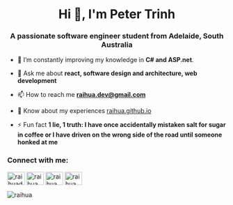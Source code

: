 <h1 align="center">Hi 👋, I'm Peter Trinh</h1>
<h3 align="center">A passionate software engineer student from Adelaide, South Australia</h3>

- 🌱 I’m constantly improving my knowledge in **C# and ASP.net**.

- 💬 Ask me about **react, software design and architecture, web development**

- 📫 How to reach me **raihua.dev@gmail.com**

- 📄 Know about my experiences [raihua.github.io](https://raihua.github.io)

- ⚡ Fun fact **1 lie, 1 truth: I have once accidentally mistaken salt for sugar in coffee  or I have driven on the wrong side of the road until someone honked at me**

<h3 align="left">Connect with me:</h3>
<p align="left">
<a href="https://twitter.com/raihuadev" target="blank"><img align="center" src="https://raw.githubusercontent.com/rahuldkjain/github-profile-readme-generator/master/src/images/icons/Social/twitter.svg" alt="raihuadev" height="30" width="40" /></a>
<a href="https://linkedin.com/in/raihua.dev" target="blank"><img align="center" src="https://raw.githubusercontent.com/rahuldkjain/github-profile-readme-generator/master/src/images/icons/Social/linked-in-alt.svg" alt="raihua.dev" height="30" width="40" /></a>
<a href="https://www.leetcode.com/raihua" target="blank"><img align="center" src="https://raw.githubusercontent.com/rahuldkjain/github-profile-readme-generator/master/src/images/icons/Social/leet-code.svg" alt="raihua" height="30" width="40" /></a>
<a href="https://discord.gg/raihua" target="blank"><img align="center" src="https://raw.githubusercontent.com/rahuldkjain/github-profile-readme-generator/master/src/images/icons/Social/discord.svg" alt="raihua" height="30" width="40" /></a>
</p>


<p><img align="center" src="https://github-readme-stats.vercel.app/api/top-langs?username=raihua&show_icons=true&theme=dracula&locale=en&layout=compact" alt="raihua" /></p>
